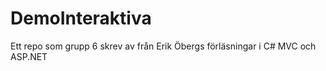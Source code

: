 # DemoInteraktiva

Ett repo som grupp 6 skrev av från Erik Öbergs förläsningar i C# MVC och ASP.NET
